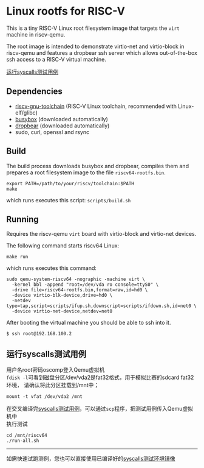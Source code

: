 # Linux rootfs for RISC-V

This is a tiny RISC-V Linux root filesystem image that targets
the `virt` machine in riscv-qemu.

The root image is intended to demonstrate virtio-net and virtio-block in
riscv-qemu and features a dropbear ssh server which allows out-of-the-box
ssh access to a RISC-V virtual machine.

[运行syscalls测试用例](#运行syscalls测试用例)
## Dependencies

- [riscv-gnu-toolchain](https://github.com/riscv/riscv-gnu-toolchain) (RISC-V Linux toolchain, recommended with Linux-elf/glibc)
- [busybox](https://busybox.net/) (downloaded automatically)
- [dropbear](https://matt.ucc.asn.au/dropbear/dropbear.html) (downloaded automatically)
- sudo, curl, openssl and rsync

## Build

The build process downloads busybox and dropbear, compiles them and prepares
a root filesystem image to the file `riscv64-rootfs.bin`.

```
export PATH=/path/to/your/riscv/toolchain:$PATH
make
```
which runs executes this script: `scripts/build.sh`

## Running

Requires the riscv-qemu `virt` board with virtio-block and virtio-net devices.

The following command starts riscv64 Linux:

```
make run
```

which runs executes this command:

```
sudo qemu-system-riscv64 -nographic -machine virt \
  -kernel bbl -append "root=/dev/vda ro console=ttyS0" \
  -drive file=riscv64-rootfs.bin,format=raw,id=hd0 \
  -device virtio-blk-device,drive=hd0 \
  -netdev type=tap,script=scripts/ifup.sh,downscript=scripts/ifdown.sh,id=net0 \
  -device virtio-net-device,netdev=net0
```

After booting the virtual machine you should be able to ssh into it.

```
$ ssh root@192.168.100.2
```

## 运行syscalls测试用例
用户名root密码oscomp登入Qemu虚拟机
<br>
`fdisk -l`可看到磁盘分区/dev/vda2是fat32格式，用于模拟比赛的sdcard fat32环境，
请确认将此分区挂载到/mnt中；
```
mount -t vfat /dev/vda2 /mnt
```

在交叉编译完[syscalls测试用例](../riscv-syscalls-testing)，可以通过`scp`程序，把测试用例传入Qemu虚拟机中
<br>
执行测试
```
cd /mnt/riscv64
./run-all.sh
```

---
如需快速试跑测例，您也可以直接使用已编译好的[syscalls测试环境镜像](https://cloud.tsinghua.edu.cn/d/e29d3837195648009630/)
